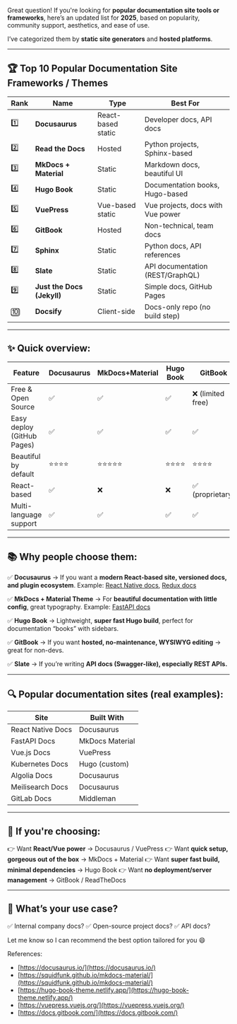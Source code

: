 Great question! If you're looking for **popular documentation site tools or frameworks**, here’s an updated list for **2025**, based on popularity, community support, aesthetics, and ease of use.

I’ve categorized them by **static site generators** and **hosted platforms**.

---

## 🏆 **Top 10 Popular Documentation Site Frameworks / Themes**

| Rank | Name                       | Type               | Best For                          |
| ---- | -------------------------- | ------------------ | --------------------------------- |
| 1️⃣  | **Docusaurus**             | React-based static | Developer docs, API docs          |
| 2️⃣  | **Read the Docs**          | Hosted             | Python projects, Sphinx-based     |
| 3️⃣  | **MkDocs + Material**      | Static             | Markdown docs, beautiful UI       |
| 4️⃣  | **Hugo Book**              | Static             | Documentation books, Hugo-based   |
| 5️⃣  | **VuePress**               | Vue-based static   | Vue projects, docs with Vue power |
| 6️⃣  | **GitBook**                | Hosted             | Non-technical, team docs          |
| 7️⃣  | **Sphinx**                 | Static             | Python docs, API references       |
| 8️⃣  | **Slate**                  | Static             | API documentation (REST/GraphQL)  |
| 9️⃣  | **Just the Docs (Jekyll)** | Static             | Simple docs, GitHub Pages         |
| 🔟   | **Docsify**                | Client-side        | Docs-only repo (no build step)    |

---

## ✨ **Quick overview:**

| Feature                    | Docusaurus | MkDocs+Material | Hugo Book | GitBook          |
| -------------------------- | ---------- | --------------- | --------- | ---------------- |
| Free & Open Source         | ✅          | ✅               | ✅         | ❌ (limited free) |
| Easy deploy (GitHub Pages) | ✅          | ✅               | ✅         | ✅                |
| Beautiful by default       | ⭐⭐⭐⭐       | ⭐⭐⭐⭐⭐           | ⭐⭐⭐⭐      | ⭐⭐⭐⭐             |
| React-based                | ✅          | ❌               | ❌         | ✅ (proprietary)  |
| Multi-language support     | ✅          | ✅               | ✅         | ✅                |

---

## 📚 **Why people choose them:**

✅ **Docusaurus** → If you want a **modern React-based site, versioned docs, and plugin ecosystem**.
Example: [React Native docs](https://reactnative.dev/), [Redux docs](https://redux.js.org/)

✅ **MkDocs + Material Theme** → For **beautiful documentation with little config**, great typography.
Example: [FastAPI docs](https://fastapi.tiangolo.com/)

✅ **Hugo Book** → Lightweight, **super fast Hugo build**, perfect for documentation “books” with sidebars.

✅ **GitBook** → If you want **hosted, no-maintenance, WYSIWYG editing** → great for non-devs.

✅ **Slate** → If you’re writing **API docs (Swagger-like), especially REST APIs.**

---

## 🔍 **Popular documentation sites (real examples):**

| Site              | Built With      |
| ----------------- | --------------- |
| React Native Docs | Docusaurus      |
| FastAPI Docs      | MkDocs Material |
| Vue.js Docs       | VuePress        |
| Kubernetes Docs   | Hugo (custom)   |
| Algolia Docs      | Docusaurus      |
| Meilisearch Docs  | Docusaurus      |
| GitLab Docs       | Middleman       |

---

## 🎯 **If you're choosing:**

👉 Want **React/Vue power** → Docusaurus / VuePress
👉 Want **quick setup, gorgeous out of the box** → MkDocs + Material
👉 Want **super fast build, minimal dependencies** → Hugo Book
👉 Want **no deployment/server management** → GitBook / ReadTheDocs

---

## 📝 **What’s your use case?**

✅ Internal company docs?
✅ Open-source project docs?
✅ API docs?

Let me know so I can recommend the best option tailored for you 😄

References:

* [https://docusaurus.io/](https://docusaurus.io/)
* [https://squidfunk.github.io/mkdocs-material/](https://squidfunk.github.io/mkdocs-material/)
* [https://hugo-book-theme.netlify.app/](https://hugo-book-theme.netlify.app/)
* [https://vuepress.vuejs.org/](https://vuepress.vuejs.org/)
* [https://docs.gitbook.com/](https://docs.gitbook.com/)
